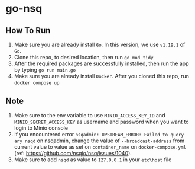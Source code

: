 # go-nsq

## How To Run
1. Make sure you are already install `Go`. In this version, we use `v1.19.1` of `Go`.
2. Clone this repo, to desired location, then run `go mod tidy`
3. After the required packages are successfully installed, then run the app by typing `go run main.go`
4. Make sure you are already install `Docker`. After you cloned this repo, run `docker compose up`

## Note
1. Make sure to the env variable to use `MINIO_ACCESS_KEY_ID` and `MINIO_SECRET_ACCESS_KEY` as username and password when you want to login to Minio console
2. If you encountered error `nsqadmin: UPSTREAM_ERROR: Failed to query any nsqd` on nsqadmin, change the value of `--broadcast-address` from current value to value as set on `container_name` on `docker-compose.yml` (ref: https://github.com/nsqio/nsq/issues/1040).
3. Make sure to add `nsqd` as value to `127.0.0.1` in your `etc\host` file
